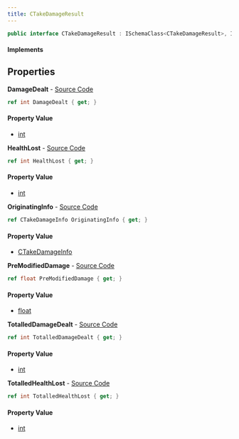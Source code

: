 ```yaml
---
title: CTakeDamageResult
---
```


```csharp
public interface CTakeDamageResult : ISchemaClass<CTakeDamageResult>, ISchemaField, ISchemaClass, INativeHandle
```

#### Implements

## Properties

**DamageDealt** - [Source Code](https://github.com/swiftly-solution/swiftlys2/blob/main/managed/src/SwiftlyS2.Generated/Schemas/Interfaces/CTakeDamageResult.cs#L20)

```csharp
ref int DamageDealt { get; }
```

#### Property Value

- [int](https://learn.microsoft.com/dotnet/api/system.int32)

**HealthLost** - [Source Code](https://github.com/swiftly-solution/swiftlys2/blob/main/managed/src/SwiftlyS2.Generated/Schemas/Interfaces/CTakeDamageResult.cs#L18)

```csharp
ref int HealthLost { get; }
```

#### Property Value

- [int](https://learn.microsoft.com/dotnet/api/system.int32)

**OriginatingInfo** - [Source Code](https://github.com/swiftly-solution/swiftlys2/blob/main/managed/src/SwiftlyS2.Generated/Schemas/Interfaces/CTakeDamageResult.cs#L16)

```csharp
ref CTakeDamageInfo OriginatingInfo { get; }
```

#### Property Value

- [CTakeDamageInfo](/docs/api/shared/natives/ctakedamageinfo)

**PreModifiedDamage** - [Source Code](https://github.com/swiftly-solution/swiftlys2/blob/main/managed/src/SwiftlyS2.Generated/Schemas/Interfaces/CTakeDamageResult.cs#L22)

```csharp
ref float PreModifiedDamage { get; }
```

#### Property Value

- [float](https://learn.microsoft.com/dotnet/api/system.single)

**TotalledDamageDealt** - [Source Code](https://github.com/swiftly-solution/swiftlys2/blob/main/managed/src/SwiftlyS2.Generated/Schemas/Interfaces/CTakeDamageResult.cs#L26)

```csharp
ref int TotalledDamageDealt { get; }
```

#### Property Value

- [int](https://learn.microsoft.com/dotnet/api/system.int32)

**TotalledHealthLost** - [Source Code](https://github.com/swiftly-solution/swiftlys2/blob/main/managed/src/SwiftlyS2.Generated/Schemas/Interfaces/CTakeDamageResult.cs#L24)

```csharp
ref int TotalledHealthLost { get; }
```

#### Property Value

- [int](https://learn.microsoft.com/dotnet/api/system.int32)

